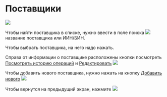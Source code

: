 # Поставщики
![](https://github.com/smpb05/DSS-Retail/blob/project-screenshots/%D0%BF%D0%BE%D1%81%D1%82%D0%B0%D0%B2%D1%89%D0%B8%D0%BA%D0%B8-%D1%8D%D0%BA%D1%80%D0%B0%D0%BD%20%D0%BF%D1%80%D0%B8%D1%85%D0%BE%D0%B4%D0%B0.png)

Чтобы найти поставщика в списке, нужно ввести в поле поиска ![](https://github.com/smpb05/DSS-Retail/blob/project-screenshots/%D0%BF%D0%BE%D0%B8%D1%81%D0%BA%20%D0%BF%D0%BE%D1%81%D1%82%D0%B0%D0%B2%D1%89%D0%B8%D0%BA%D0%BE%D0%B2.png) название поставщика или ИИН/БИН.

Чтобы выбрать поставщика, на него надо нажать.

Справа от информации о поставщике расположены кнопки посмотреть [Посмотреть историю операций](https://github.com/smpb05/DSS-Retail/wiki/%D0%98%D1%81%D1%82%D0%BE%D1%80%D0%B8%D1%8F-%D0%BE%D0%BF%D0%B5%D1%80%D0%B0%D1%86%D0%B8%D0%B9-%D0%BF%D0%BE%D1%81%D1%82%D0%B0%D0%B2%D1%89%D0%B8%D0%BA) и [Редактировать](https://github.com/smpb05/DSS-Retail/wiki/%D0%A0%D0%B5%D0%B4%D0%B0%D0%BA%D1%82%D0%B8%D1%80%D0%BE%D0%B2%D0%B0%D0%BD%D0%B8%D0%B5-%D0%BF%D0%BE%D1%81%D1%82%D0%B0%D0%B2%D1%89%D0%B8%D0%BA%D0%B0) ![](https://github.com/smpb05/DSS-Retail/blob/project-screenshots/%D0%BA%D0%BD%D0%BE%D0%BF%D0%BA%D0%B8%20%D0%BF%D0%BE%D0%BA%D1%83%D0%BF%D0%B0%D1%82%D0%B5%D0%BB%D0%B5%D0%B9.png)

Чтобы добавить нового поставщика, нужно нажать на кнопку [Добавить нового](https://github.com/smpb05/DSS-Retail/wiki/%D0%9D%D0%BE%D0%B2%D1%8B%D0%B9-%D0%BF%D0%BE%D1%81%D1%82%D0%B0%D0%B2%D1%89%D0%B8%D0%BA) ![](https://github.com/smpb05/DSS-Retail/blob/project-screenshots/%D0%BA%D0%BD%D0%BE%D0%BF%D0%BA%D0%B0%20%D0%B4%D0%BE%D0%B1%D0%B0%D0%B2%D0%B8%D1%82%D1%8C%20%D1%82%D0%BE%D0%B2%D0%B0%D1%80.png)

Чтобы вернутся на предыдущий экран, нажмите ![](https://github.com/smpb05/DSS-Retail/blob/project-screenshots/%D0%BA%D0%BD%D0%BE%D0%BF%D0%BA%D0%B0%20%D0%BD%D0%B0%D0%B7%D0%B0%D0%B41.png)